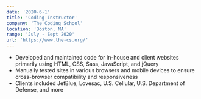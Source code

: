 ```yaml
---
date: '2020-6-1'
title: 'Coding Instructor'
company: 'The Coding School'
location: 'Boston, MA'
range: 'July - Sept 2020'
url: 'https://www.the-cs.org/'
---
```


- Developed and maintained code for in-house and client websites primarily using HTML, CSS, Sass, JavaScript, and jQuery
- Manually tested sites in various browsers and mobile devices to ensure cross-browser compatibility and responsiveness
- Clients included JetBlue, Lovesac, U.S. Cellular, U.S. Department of Defense, and more
